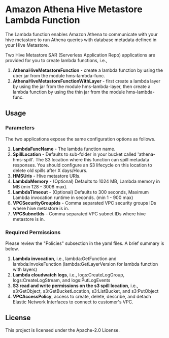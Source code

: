 # Amazon Athena Hive Metastore Lambda Function

The Lambda function enables Amazon Athena to communicate with your hive metastore to run Athena queries with database metadata defined in your Hive Metastore.

Two Hive Metastore SAR (Serverless Application Repo) applications are provided for you to create lambda functions, i.e.,
1. **AthenaHiveMetastoreFunction** - create a lambda function by using the uber jar from the module hms-lambda-func.
2. **AthenaHiveMetastoreFunctionWithLayer** - first create a lambda layer by using the jar from the module hms-lambda-layer, then create a lambda function by using the thin jar from the module hms-lambda-func.

## Usage

### Parameters

The two applications expose the same configuration options as follows.

1. **LambdaFuncName** - The lambda function name.
2. **SpillLocation** - Defaults to sub-folder in your bucket called 'athena-hms-spill'. The S3 location where this function can spill metadata responses. You should configure an S3 lifecycle on this location to delete old spills after X days/Hours.
3. **HMSUris** - Hive metastore URIs.
4. **LambdaMemory** - (Optional) Defaults to 1024 MB, Lambda memory in MB (min 128 - 3008 max). 
5. **LambdaTimeout** - (Optional) Defaults to 300 seconds, Maximum Lambda invocation runtime in seconds. (min 1 - 900 max)
6. **VPCSecurityGroupIds** - Comma separated VPC security groups IDs where hive metastore is in.
7. **VPCSubnetIds** - Comma separated VPC subnet IDs where hive metastore is in.

### Required Permissions

Please review the "Policies" subsection in the yaml files. A brief summary is below.
1. **Lambda invocation**, i.e., lambda:GetFunction and lambda:InvokeFunction (lambda:GetLayerVersion for lambda function with layers)
2. **Lambda cloudwatch logs**, i.e., logs:CreateLogGroup, logs:CreateLogStream, and logs:PutLogEvents 
3. **S3 read and write permissions on the s3 spill location**, i.e., s3:GetObject, s3:GetBucketLocation, s3:ListBucket, and s3:PutObject
4. **VPCAccessPolicy**, access to create, delete, describe, and detach Elastic Network Interfaces to connect to customer's VPC.

## License

This project is licensed under the Apache-2.0 License.